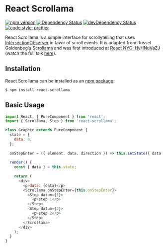 # React Scrollama

[![npm version](https://badge.fury.io/js/react-scrollama.svg)](https://badge.fury.io/js/react-scrollama)
[![Dependency Status](https://david-dm.org/jsonkao/react-scrollama.svg)](https://david-dm.org/jsonkao/react-scrollama)
[![devDependency Status](https://david-dm.org/jsonkao/react-scrollama/dev-status.svg)](https://david-dm.org/jsonkao/react-scrollama?type=dev)
[![code style: prettier](https://img.shields.io/badge/code_style-prettier-ff69b4.svg?style=flat-square)](https://github.com/prettier/prettier)

React Scrollama is a simple interface for scrollytelling that uses [IntersectionObserver](https://developer.mozilla.org/docs/Web/API/Intersection_Observer_API) in favor of scroll events. It is adapted from Russel Goldenbeg's [Scrollama](https://github.com/russellgoldenberg/scrollama/) and was first introduced at [React NYC: HyHNuVaZJ](https://www.meetup.com/ReactNYC/events/251214926/) (watch the full talk [here](https://youtu.be/yf5wT2fRgEM?t=1h17m21s)).

## Installation

React Scrollama can be installed as an [npm package](https://www.npmjs.com/package/react-scrollama):
```
$ npm install react-scrollama
```

## Basic Usage

```js
import React, { PureComponent } from 'react';
import { Scrollama, Step } from 'react-scrollama';

class Graphic extends PureComponent {
  state = {
    data: 0,
  };
  
  onStepEnter = ({ element, data, direction }) => this.setState({ data });
  
  render() {
    const { data } = this.state;
    
    return (
      <div>
        <p>data: {data}</p>
        <Scrollama onStepEnter={this.onStepEnter}>
          <Step datum={1}>
            <p>step 1</p>
          </Step>
          <Step datum={2}>
            <p>step 2</p>
          </Step>
        </Scrollama>
      </div>      
    );
  }
}
```

